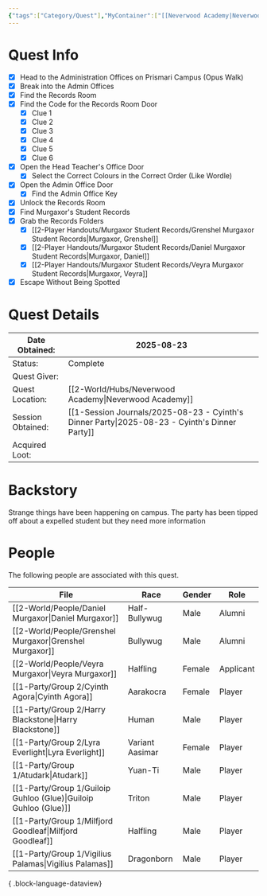 ```yaml
---
{"tags":["Category/Quest"],"MyContainer":["[[Neverwood Academy|Neverwood Academy]]","[[2-World/Places/Prismari Campus.md|Prismari Campus]]"],"MyCategory":null,"image":"Template_Quest_Placeholder.png","obsidianUIMode":"preview","questObtained":"2025-08-23","questStatus":"Complete","questGiver":null,"questLocationObtained":"[[Neverwood Academy|Neverwood Academy]]","questSessionObtained":"[[1-Session Journals/2025-08-23 - Cyinth's Dinner Party.md|2025-08-23 - Cyinth's Dinner Party]]","questNotes":null,"questLootAvail":null,"questLookEarned":null,"NoteIcon":"quest","dg-publish":true,"dg-path":"World/Quests/Heist the Records Room.md","permalink":"/world/quests/heist-the-records-room/","dgPassFrontmatter":true,"updated":"2025-10-02T16:08:44.000+01:00"}
---
```




# Quest Info

- [x] Head to the Administration Offices on Prismari Campus (Opus Walk)
- [x] Break into the Admin Offices
- [x] Find the Records Room
- [x] Find the Code for the Records Room Door
	- [x] Clue 1
	- [x] Clue 2
	- [x] Clue 3
	- [x] Clue 4
	- [x] Clue 5
	- [x] Clue 6
- [x] Open the Head Teacher's Office Door
	- [x] Select the Correct Colours in the Correct Order (Like Wordle)
- [x] Open the Admin Office Door
	- [x] Find the Admin Office Key
- [x] Unlock the Records Room
- [x] Find Murgaxor's Student Records
- [x] Grab the Records Folders
	- [x] [[2-Player Handouts/Murgaxor Student Records/Grenshel Murgaxor Student Records\|Murgaxor, Grenshel]]
	- [x] [[2-Player Handouts/Murgaxor Student Records/Daniel Murgaxor Student Records\|Murgaxor, Daniel]]
	- [x] [[2-Player Handouts/Murgaxor Student Records/Veyra Murgaxor Student Records\|Murgaxor, Veyra]]
- [x] Escape Without Being Spotted
# Quest Details



| Date Obtained:    | 2025-08-23                             |
| ----------------- | -------------------------------------- |
| Status:           | Complete                               |
| Quest Giver:      |                                        |
| Quest Location:   | [[2-World/Hubs/Neverwood Academy\|Neverwood Academy]]                  |
| Session Obtained: | [[1-Session Journals/2025-08-23 - Cyinth's Dinner Party\|2025-08-23 - Cyinth's Dinner Party]] |
| Acquired Loot:    |                                        |


# Backstory

Strange things have been happening on campus. The party has been tipped off about a expelled student but they need more information


# People

The following people are associated with this quest.

| File                                                                | Race            | Gender | Role      |
| ------------------------------------------------------------------- | --------------- | ------ | --------- |
| [[2-World/People/Daniel Murgaxor\|Daniel Murgaxor]]              | Half-Bullywug   | Male   | Alumni    |
| [[2-World/People/Grenshel Murgaxor\|Grenshel Murgaxor]]          | Bullywug        | Male   | Alumni    |
| [[2-World/People/Veyra Murgaxor\|Veyra Murgaxor]]                | Halfling        | Female | Applicant |
| [[1-Party/Group 2/Cyinth Agora\|Cyinth Agora]]                   | Aarakocra       | Female | Player    |
| [[1-Party/Group 2/Harry Blackstone\|Harry Blackstone]]           | Human           | Male   | Player    |
| [[1-Party/Group 2/Lyra Everlight\|Lyra Everlight]]               | Variant Aasimar | Female | Player    |
| [[1-Party/Group 1/Atudark\|Atudark]]                             | Yuan-Ti         | Male   | Player    |
| [[1-Party/Group 1/Guiloip Guhloo (Glue)\|Guiloip Guhloo (Glue)]] | Triton          | Male   | Player    |
| [[1-Party/Group 1/Milfjord Goodleaf\|Milfjord Goodleaf]]         | Halfling        | Male   | Player    |
| [[1-Party/Group 1/Vigilius Palamas\|Vigilius Palamas]]           | Dragonborn      | Male   | Player    |

{ .block-language-dataview}
